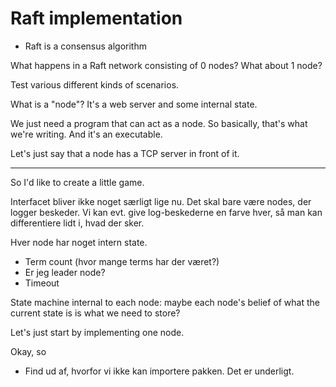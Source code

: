 # Raft implementation

- Raft is a consensus algorithm

What happens in a Raft network consisting of 0 nodes? What about 1 node?

Test various different kinds of scenarios.

What is a "node"? It's a web server and some internal state.

We just need a program that can act as a node. So basically, that's what we're writing. And it's an executable.

Let's just say that a node has a TCP server in front of it.

---

So I'd like to create a little game.

Interfacet bliver ikke noget særligt lige nu. Det skal bare være nodes, der logger beskeder. Vi kan evt. give log-beskederne en farve hver, så man kan differentiere lidt i, hvad der sker.

Hver node har noget intern state.

- Term count (hvor mange terms har der været?)
- Er jeg leader node?
- Timeout

State machine internal to each node: maybe each node's belief of what the current state is is what we need to store?

Let's just start by implementing one node.

Okay, so

- Find ud af, hvorfor vi ikke kan importere pakken. Det er underligt.
